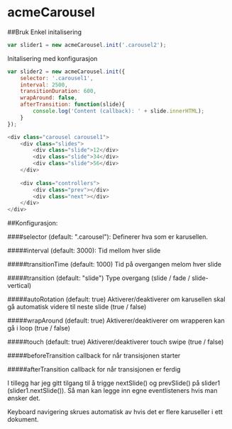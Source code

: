 # acmeCarousel

##Bruk
Enkel initalisering
```javascript
var slider1 = new acmeCarousel.init('.carousel2');
```

Initalisering med konfigurasjon
```javascript
var slider2 = new acmeCarousel.init({
	selector: '.carousel1',
	interval: 2500,
	transitionDuration: 600,
	wrapAround: false,
	afterTransition: function(slide){
		console.log('Content (callback): ' + slide.innerHTML);
	}
});
```

```javascript
<div class="carousel carousel1">
	<div class="slides">
		<div class="slide">12</div>
		<div class="slide">34</div>
		<div class="slide">56</div>
	</div>
		
	<div class="controllers">
		<div class="prev"></div>
		<div class="next"></div>
	</div>
</div>
```

##Konfigurasjon:

####selector (default: ".carousel"): 
Definerer hva som er karusellen.

#####interval (default: 3000): 
Tid mellom hver slide

#####transitionTime (default: 1000)
Tid på overgangen melom hver slide

#####transition (default: "slide")
Type overgang (slide / fade / slide-vertical)

#####autoRotation (default: true)
Aktiverer/deaktiverer om karusellen skal gå automatisk videre til neste slide (true / false)

#####wrapAround (default: true)
Aktiverer/deaktiverer om wrapperen kan gå i loop (true / false)

#####touch (default: true)
Aktiverer/deaktiverer touch swipe (true / false)

#####beforeTransition
callback for når transisjonen starter

#####afterTransition
callback for når transisjonen er ferdig



I tillegg har jeg gitt tilgang til å trigge nextSlide() og prevSlide() på slider1 (slider1.nextSlide()).
Så man kan legge inn egne eventlisteners hvis man ønsker det.

Keyboard navigering skrues automatisk av hvis det er flere karuseller i ett dokument.
